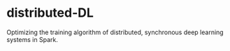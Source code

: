 # distributed-DL
Optimizing the training algorithm of distributed, synchronous deep learning systems in Spark.

